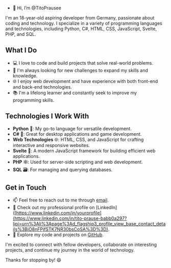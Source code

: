 - 👋 Hi, I’m @TitoPrausee


I'm an 18-year-old aspiring developer from Germany, passionate about coding and technology. I specialize in a variety of programming languages and technologies, including Python, C#, HTML, CSS, JavaScript, Svelte, PHP, and SQL. 

## What I Do

- 💻 I love to code and build projects that solve real-world problems.
- 🚀 I'm always looking for new challenges to expand my skills and knowledge.
- 🌐 I enjoy web development and have experience with both front-end and back-end technologies.
- 📚 I'm a lifelong learner and constantly seek to improve my programming skills.

## Technologies I Work With

- **Python** 🐍: My go-to language for versatile development.
- **C#** 🎯: Great for desktop applications and game development.
- **Web Technologies** 🌐: HTML, CSS, and JavaScript for crafting interactive and responsive websites.
- **Svelte** 🚀: A modern JavaScript framework for building efficient web applications.
- **PHP** 🕸️: Used for server-side scripting and web development.
- **SQL** 🗃️: For managing and querying databases.

## Get in Touch

- 📫 Feel free to reach out to me through [email](tito1708@protonmail.com).
- 💼 Check out my professional profile on [LinkedIn]([https://www.linkedin.com/in/yourprofile](https://www.linkedin.com/in/tito-prause-babb0a297?lipi=urn%3Ali%3Apage%3Ad_flagship3_profile_view_base_contact_details%3BjO8nFPjfSTK7NR30bsCoSA%3D%3D).
- 🔗 Explore my code and projects on [GitHub](https://github.com/TitoPrausee).

I'm excited to connect with fellow developers, collaborate on interesting projects, and continue my journey in the world of technology.

Thanks for stopping by! 😄

